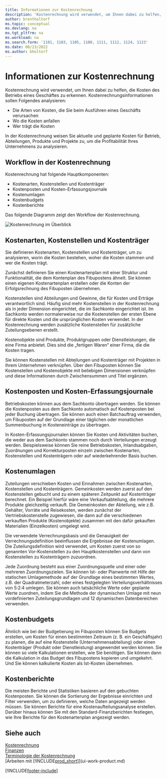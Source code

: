 ```yaml
---
title: Informationen zur Kostenrechnung
description: 'Kostenrechnung wird verwendet, um Ihnen dabei zu helfen, die Kosten des Betriebs eines Geschäftes zu erkennen. Die Kostenrechnung dient dazu, verschiedene Sachverhalte zu analysieren.'
author: brentholtorf
ms.topic: conceptual
ms.devlang: na
ms.tgt_pltfrm: na
ms.workload: na
ms.search.form: '1101, 1103, 1105, 1108, 1111, 1112, 1124, 1123'
ms.date: 08/23/2022
ms.author: bholtorf
---
```

# <a name="about-cost-accounting"></a>Informationen zur Kostenrechnung

Kostenrechnung wird verwendet, um Ihnen dabei zu helfen, die Kosten des Betriebs eines Geschäftes zu erkennen. Kostenrechnungsinformationen sollen Folgendes analysieren:  

- Die Arten von Kosten, die Sie beim Ausführen eines Geschäfts verursachen  
- Wo die Kosten anfallen
- Wer trägt die Kosten  

In der Kostenrechnung weisen Sie aktuelle und geplante Kosten für Betrieb, Abteilungen, Produkte und Projekte zu, um die Profitabilität Ihres Unternehmens zu analysieren.  

## <a name="workflow-in-cost-accounting"></a>Workflow in der Kostenrechnung

Kostenrechnung hat folgende Hauptkomponenten:  

- Kostenarten, Kostenstellen und Kostenträger  
- Kostenposten und Kosten-Erfassungsjournale  
- Kostenumlagen  
- Kostenbudgets
- Kostenberichte  

Das folgende Diagramm zeigt den Workflow der Kostenrechnung.  

![Kostenrechnung im Überblick](media/costaccountingoverview.png "CostAccountingOverview")  

## <a name="cost-types-cost-centers-and-cost-objects"></a>Kostenarten, Kostenstellen und Kostenträger

Sie definieren Kostenarten, Kostenstellen und Kostenträger, um zu analysieren, worin die Kosten bestehen, woher die Kosten stammen und wer die Kosten trägt.  

Zunächst definieren Sie einen Kostenartenplan mit einer Struktur und Funktionalität, die dem Kontenplan des Fibupostens ähnelt. Sie können einen eigenen Kostenartenplan erstellen oder die Konten der Erfolgsrechnung des Fibuposten übernehmen.  

Kostenstellen sind Abteilungen und Gewinne, die für Kosten und Erträge verantwortlich sind. Häufig sind mehr Kostenstellen in der Kostenrechnung als in jeder Dimension eingerichtet, die im Sachkonto eingerichtet ist. Im Sachkonto werden normalerweise nur die Kostenstellen der ersten Ebene für direkte Kosten und die ursprünglichen Kosten verwendet. In der Kostenrechnung werden zusätzliche Kostenstellen für zusätzliche Zuteilungsebenen erstellt.  

Kostenobjekte sind Produkte, Produktgruppen oder Dienstleistungen, die eine Firma anbietet. Dies sind die „fertigen Waren“ einer Firma, die die Kosten tragen.  

Sie können Kostenstellen mit Abteilungen und Kostenträger mit Projekten in Ihrem Unternehmen verknüpfen. Über den Fibuposten können Sie Kostenstellen und Kostenobjekte mit beliebigen Dimensionen verknüpfen und diese Informationen durch Zwischensummen und Titel ergänzen.  

## <a name="cost-entries-and-cost-journals"></a>Kostenposten und Kosten-Erfassungsjournale

Betriebskosten können aus dem Sachkonto übertragen werden. Sie können die Kostenposten aus dem Sachkonto automatisch auf Kostenposten bei jeder Buchung übertragen. Sie können auch einen Batchauftrag verwenden, um Fibuposten auf der Grundlage einer täglichen oder monatlichen Summenbuchung in Kosteneinträge zu übertragen.  

In Kosten-Erfassungsjournalen können Sie Kosten und Aktivitäten buchen, die weder aus dem Sachkonto stammen noch durch Verteilungen erzeugt werden. Beispielsweise können Sie reine Betriebskosten, Inlandsabgaben, Zuordnungen und Korrekturposten einzeln zwischen Kostenarten, Kostenstellen und Kostenträgern oder auf wiederkehrender Basis buchen.  

## <a name="cost-allocations"></a>Kostenumlagen

Zuteilungen verschieben Kosten und Einnahmen zwischen Kostenarten, Kostenstellen und Kostenträgern. Gemeinkosten werden zuerst auf den Kostenstellen gebucht und zu einem späteren Zeitpunkt auf Kostenträger berechnet. Ein Beispiel hierfür wäre eine Verkaufsabteilung, die mehrere Produkte gleichzeitig verkauft. Die Gemeinkosten der Abteilung, wie z.B. Gehälter, Vorräte und Reisekosten, werden zunächst der Vertriebskostenstelle zugewiesen, die dann auf die verschiedenen verkauften Produkte (Kostenobjekte) zusammen mit den dafür gekauften Materialien (Einzelkosten) umgelegt wird.

Die verwendete Verrechnungsbasis und die Genauigkeit der Verrechnungsdefinition beeinflussen die Ergebnisse der Kostenumlagen. Die Zuteilungsdefinition wird verwendet, um Kosten zuerst von so genannten Vor-Kostenstellen zu den Hauptkostenstellen und dann von Kostenstellen zu Kostenträgern zuzuordnen.  

Jede Zuordnung besteht aus einer Zuordnungsquelle und einer oder mehreren Zuordnungszielen. Sie können Ist- oder Planwerte mit Hilfe der statischen Umlagemethode auf der Grundlage eines bestimmten Wertes, z.B. der Quadratmeterzahl, oder eines festgelegten Verteilungsverhältnisses von 5:2:4 umlegen. Sie können auch tatsächliche Werte oder geplante Werte zuordnen, indem Sie die Methode der dynamischen Umlage mit neun vordefinierten Zuteilungsgrundlagen und 12 dynamischen Datenbereichen verwenden.  

## <a name="cost-budgets"></a>Kostenbudgets

Ähnlich wie bei der Budgetierung im Fibuposten können Sie Budgets erstellen, um Kosten für einen bestimmten Zeitraum (z. B. ein Geschäftsjahr) zu planen, die auf eine Kostenstelle (Unternehmensabteilung) oder einen Kostenträger (Produkt oder Dienstleistung) angewendet werden können. Sie können so viele Kalkulationen erstellen, wie Sie benötigen. Sie können dann die Kalkulation in das Budget des Fibupostens kopieren und umgekehrt. Und Sie können kalkulierte Kosten als Ist-Kosten übernehmen.

## <a name="cost-reporting"></a>Kostenberichte

Die meisten Berichte und Statistiken basieren auf den gebuchten Kostenposten. Sie können die Sortierung der Ergebnisse einrichten und Filter verwenden, um zu definieren, welche Daten angezeigt werden müssen. Sie können Berichte für eine Kostenaufteilungsanalyse erstellen. Darüber hinaus können Sie mit den Standard-Finanzberichten festlegen, wie Ihre Berichte für den Kostenartenplan angezeigt werden.  

## <a name="see-also"></a>Siehe auch

[Kostenrechnung](finance-manage-cost-accounting.md)  
[Finanzen](finance.md)  
[Terminologie der Kostenrechnung](finance-terminology-in-cost-accounting.md)  
[Arbeiten mit [!INCLUDE[prod_short](includes/prod_short.md)]](ui-work-product.md)

[!INCLUDE[footer-include](includes/footer-banner.md)]
